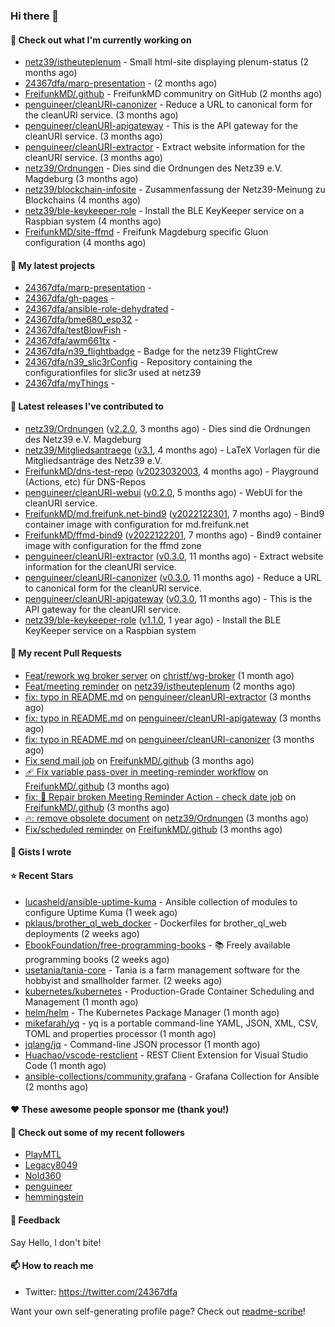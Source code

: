 ### Hi there 👋

#### 👷 Check out what I'm currently working on

- [netz39/istheuteplenum](https://github.com/netz39/istheuteplenum) - Small html-site displaying plenum-status (2 months ago)
- [24367dfa/marp-presentation](https://github.com/24367dfa/marp-presentation) -  (2 months ago)
- [FreifunkMD/.github](https://github.com/FreifunkMD/.github) - FreifunkMD communitry on GitHub (2 months ago)
- [penguineer/cleanURI-canonizer](https://github.com/penguineer/cleanURI-canonizer) - Reduce a URL to canonical form for the cleanURI service. (3 months ago)
- [penguineer/cleanURI-apigateway](https://github.com/penguineer/cleanURI-apigateway) - This is the API gateway for the cleanURI service. (3 months ago)
- [penguineer/cleanURI-extractor](https://github.com/penguineer/cleanURI-extractor) - Extract website information for the cleanURI service. (3 months ago)
- [netz39/Ordnungen](https://github.com/netz39/Ordnungen) - Dies sind die Ordnungen des Netz39 e.V. Magdeburg (3 months ago)
- [netz39/blockchain-infosite](https://github.com/netz39/blockchain-infosite) - Zusammenfassung der Netz39-Meinung zu Blockchains (4 months ago)
- [netz39/ble-keykeeper-role](https://github.com/netz39/ble-keykeeper-role) - Install the BLE KeyKeeper service on a Raspbian system (4 months ago)
- [FreifunkMD/site-ffmd](https://github.com/FreifunkMD/site-ffmd) - Freifunk Magdeburg specific Gluon configuration (4 months ago)

#### 🌱 My latest projects

- [24367dfa/marp-presentation](https://github.com/24367dfa/marp-presentation) - 
- [24367dfa/gh-pages](https://github.com/24367dfa/gh-pages) - 
- [24367dfa/ansible-role-dehydrated](https://github.com/24367dfa/ansible-role-dehydrated) - 
- [24367dfa/bme680_esp32](https://github.com/24367dfa/bme680_esp32) - 
- [24367dfa/testBlowFish](https://github.com/24367dfa/testBlowFish) - 
- [24367dfa/awm661tx](https://github.com/24367dfa/awm661tx) - 
- [24367dfa/n39_flightbadge](https://github.com/24367dfa/n39_flightbadge) - Badge for the netz39 FlightCrew
- [24367dfa/n39_slic3rConfig](https://github.com/24367dfa/n39_slic3rConfig) - Repository containing the configurationfiles for slic3r used at netz39
- [24367dfa/myThings](https://github.com/24367dfa/myThings) - 

#### 🔭 Latest releases I've contributed to

- [netz39/Ordnungen](https://github.com/netz39/Ordnungen) ([v2.2.0](https://github.com/netz39/Ordnungen/releases/tag/v2.2.0), 3 months ago) - Dies sind die Ordnungen des Netz39 e.V. Magdeburg
- [netz39/Mitgliedsantraege](https://github.com/netz39/Mitgliedsantraege) ([v3.1](https://github.com/netz39/Mitgliedsantraege/releases/tag/v3.1), 4 months ago) - LaTeX Vorlagen für die Mitgliedsanträge des Netz39 e.V.
- [FreifunkMD/dns-test-repo](https://github.com/FreifunkMD/dns-test-repo) ([v2023032003](https://github.com/FreifunkMD/dns-test-repo/releases/tag/v2023032003), 4 months ago) - Playground (Actions, etc) für DNS-Repos
- [penguineer/cleanURI-webui](https://github.com/penguineer/cleanURI-webui) ([v0.2.0](https://github.com/penguineer/cleanURI-webui/releases/tag/v0.2.0), 5 months ago) - WebUI for the cleanURI service.
- [FreifunkMD/md.freifunk.net-bind9](https://github.com/FreifunkMD/md.freifunk.net-bind9) ([v2022122301](https://github.com/FreifunkMD/md.freifunk.net-bind9/releases/tag/v2022122301), 7 months ago) - Bind9 container image with configuration for md.freifunk.net
- [FreifunkMD/ffmd-bind9](https://github.com/FreifunkMD/ffmd-bind9) ([v2022122201](https://github.com/FreifunkMD/ffmd-bind9/releases/tag/v2022122201), 7 months ago) - Bind9 container image with configuration for the ffmd zone
- [penguineer/cleanURI-extractor](https://github.com/penguineer/cleanURI-extractor) ([v0.3.0](https://github.com/penguineer/cleanURI-extractor/releases/tag/v0.3.0), 11 months ago) - Extract website information for the cleanURI service.
- [penguineer/cleanURI-canonizer](https://github.com/penguineer/cleanURI-canonizer) ([v0.3.0](https://github.com/penguineer/cleanURI-canonizer/releases/tag/v0.3.0), 11 months ago) - Reduce a URL to canonical form for the cleanURI service.
- [penguineer/cleanURI-apigateway](https://github.com/penguineer/cleanURI-apigateway) ([v0.3.0](https://github.com/penguineer/cleanURI-apigateway/releases/tag/v0.3.0), 11 months ago) - This is the API gateway for the cleanURI service.
- [netz39/ble-keykeeper-role](https://github.com/netz39/ble-keykeeper-role) ([v1.1.0](https://github.com/netz39/ble-keykeeper-role/releases/tag/v1.1.0), 1 year ago) - Install the BLE KeyKeeper service on a Raspbian system

#### 🔨 My recent Pull Requests

- [Feat/rework wg broker server](https://github.com/christf/wg-broker/pull/12) on [christf/wg-broker](https://github.com/christf/wg-broker) (1 month ago)
- [Feat/meeting reminder](https://github.com/netz39/istheuteplenum/pull/7) on [netz39/istheuteplenum](https://github.com/netz39/istheuteplenum) (2 months ago)
- [fix: typo in README.md](https://github.com/penguineer/cleanURI-extractor/pull/15) on [penguineer/cleanURI-extractor](https://github.com/penguineer/cleanURI-extractor) (3 months ago)
- [fix: typo in README.md](https://github.com/penguineer/cleanURI-apigateway/pull/20) on [penguineer/cleanURI-apigateway](https://github.com/penguineer/cleanURI-apigateway) (3 months ago)
- [fix: typo in README.md](https://github.com/penguineer/cleanURI-canonizer/pull/15) on [penguineer/cleanURI-canonizer](https://github.com/penguineer/cleanURI-canonizer) (3 months ago)
- [Fix send mail job](https://github.com/FreifunkMD/.github/pull/39) on [FreifunkMD/.github](https://github.com/FreifunkMD/.github) (3 months ago)
- [:adhesive_bandage:  Fix variable pass-over in meeting-reminder workflow](https://github.com/FreifunkMD/.github/pull/38) on [FreifunkMD/.github](https://github.com/FreifunkMD/.github) (3 months ago)
- [fix: 💚 Repair broken Meeting Reminder Action - check date job](https://github.com/FreifunkMD/.github/pull/37) on [FreifunkMD/.github](https://github.com/FreifunkMD/.github) (3 months ago)
- [🔥: remove obsolete document](https://github.com/netz39/Ordnungen/pull/9) on [netz39/Ordnungen](https://github.com/netz39/Ordnungen) (3 months ago)
- [Fix/scheduled reminder](https://github.com/FreifunkMD/.github/pull/35) on [FreifunkMD/.github](https://github.com/FreifunkMD/.github) (3 months ago)

#### 📓 Gists I wrote


#### ⭐ Recent Stars

- [lucasheld/ansible-uptime-kuma](https://github.com/lucasheld/ansible-uptime-kuma) - Ansible collection of modules to configure Uptime Kuma (1 week ago)
- [pklaus/brother_ql_web_docker](https://github.com/pklaus/brother_ql_web_docker) - Dockerfiles for brother_ql_web deployments (2 weeks ago)
- [EbookFoundation/free-programming-books](https://github.com/EbookFoundation/free-programming-books) - :books: Freely available programming books (2 weeks ago)
- [usetania/tania-core](https://github.com/usetania/tania-core) - Tania is a farm management software for the hobbyist and smallholder farmer. (2 weeks ago)
- [kubernetes/kubernetes](https://github.com/kubernetes/kubernetes) - Production-Grade Container Scheduling and Management (1 month ago)
- [helm/helm](https://github.com/helm/helm) - The Kubernetes Package Manager (1 month ago)
- [mikefarah/yq](https://github.com/mikefarah/yq) - yq is a portable command-line YAML, JSON, XML, CSV, TOML  and properties processor (1 month ago)
- [jqlang/jq](https://github.com/jqlang/jq) - Command-line JSON processor (1 month ago)
- [Huachao/vscode-restclient](https://github.com/Huachao/vscode-restclient) - REST Client Extension for Visual Studio Code (1 month ago)
- [ansible-collections/community.grafana](https://github.com/ansible-collections/community.grafana) - Grafana Collection for Ansible (2 months ago)

#### ❤️ These awesome people sponsor me (thank you!)


#### 👯 Check out some of my recent followers

- [PlayMTL](https://github.com/PlayMTL)
- [Legacy8049](https://github.com/Legacy8049)
- [Nold360](https://github.com/Nold360)
- [penguineer](https://github.com/penguineer)
- [hemmingstein](https://github.com/hemmingstein)

#### 💬 Feedback

Say Hello, I don't bite!

#### 📫 How to reach me

- Twitter: https://twitter.com/24367dfa

Want your own self-generating profile page? Check out [readme-scribe](https://github.com/muesli/readme-scribe)!